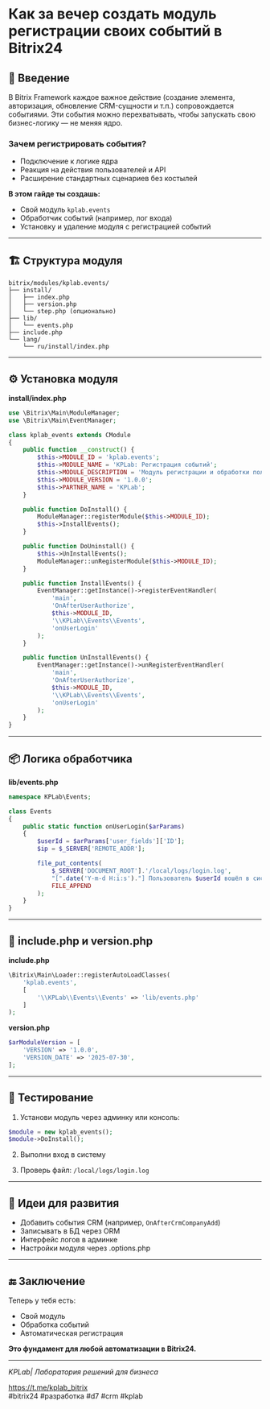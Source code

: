 
# Как за вечер создать модуль регистрации своих событий в Bitrix24

## 📘 Введение

В Bitrix Framework каждое важное действие (создание элемента, авторизация, обновление CRM-сущности и т.п.) сопровождается событиями. Эти события можно перехватывать, чтобы запускать свою бизнес-логику — не меняя ядро.

### Зачем регистрировать события?

- Подключение к логике ядра
- Реакция на действия пользователей и API
- Расширение стандартных сценариев без костылей

**В этом гайде ты создашь:**
- Свой модуль `kplab.events`
- Обработчик событий (например, лог входа)
- Установку и удаление модуля с регистрацией событий

---

## 🏗 Структура модуля

```
bitrix/modules/kplab.events/
├── install/
│   ├── index.php
│   ├── version.php
│   └── step.php (опционально)
├── lib/
│   └── events.php
├── include.php
└── lang/
    └── ru/install/index.php
```

---

## ⚙ Установка модуля

**install/index.php**

```php
use \Bitrix\Main\ModuleManager;
use \Bitrix\Main\EventManager;

class kplab_events extends CModule
{
    public function __construct() {
        $this->MODULE_ID = 'kplab.events';
        $this->MODULE_NAME = 'KPLab: Регистрация событий';
        $this->MODULE_DESCRIPTION = 'Модуль регистрации и обработки пользовательских событий';
        $this->MODULE_VERSION = '1.0.0';
        $this->PARTNER_NAME = 'KPLab';
    }

    public function DoInstall() {
        ModuleManager::registerModule($this->MODULE_ID);
        $this->InstallEvents();
    }

    public function DoUninstall() {
        $this->UnInstallEvents();
        ModuleManager::unRegisterModule($this->MODULE_ID);
    }

    public function InstallEvents() {
        EventManager::getInstance()->registerEventHandler(
            'main',
            'OnAfterUserAuthorize',
            $this->MODULE_ID,
            '\\KPLab\\Events\\Events',
            'onUserLogin'
        );
    }

    public function UnInstallEvents() {
        EventManager::getInstance()->unRegisterEventHandler(
            'main',
            'OnAfterUserAuthorize',
            $this->MODULE_ID,
            '\\KPLab\\Events\\Events',
            'onUserLogin'
        );
    }
}
```

---

## 📦 Логика обработчика

**lib/events.php**

```php
namespace KPLab\Events;

class Events
{
    public static function onUserLogin($arParams)
    {
        $userId = $arParams['user_fields']['ID'];
        $ip = $_SERVER['REMOTE_ADDR'];

        file_put_contents(
            $_SERVER['DOCUMENT_ROOT'].'/local/logs/login.log',
            "[".date('Y-m-d H:i:s')."] Пользователь $userId вошёл в систему с IP $ip\n",
            FILE_APPEND
        );
    }
}
```

---

## 📎 include.php и version.php

**include.php**

```php
\Bitrix\Main\Loader::registerAutoLoadClasses(
    'kplab.events',
    [
        '\\KPLab\\Events\\Events' => 'lib/events.php'
    ]
);
```

**version.php**

```php
$arModuleVersion = [
    'VERSION' => '1.0.0',
    'VERSION_DATE' => '2025-07-30',
];
```

---

## 🧪 Тестирование

1. Установи модуль через админку или консоль:

```php
$module = new kplab_events();
$module->DoInstall();
```

2. Выполни вход в систему

3. Проверь файл: `/local/logs/login.log`

---

## 🧩 Идеи для развития

- Добавить события CRM (например, `OnAfterCrmCompanyAdd`)
- Записывать в БД через ORM
- Интерфейс логов в админке
- Настройки модуля через .options.php

---

## 🔚 Заключение

Теперь у тебя есть:
- Свой модуль
- Обработка событий
- Автоматическая регистрация

**Это фундамент для любой автоматизации в Bitrix24.**

---

_KPLab| Лаборатория решений для бизнеса_

https://t.me/kplab_bitrix  
#bitrix24 #разработка #d7 #crm #kplab
